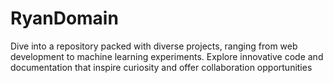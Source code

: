 # RyanDomain
Dive into a repository packed with diverse projects, ranging from web development to machine learning experiments. Explore innovative code and documentation that inspire curiosity and offer collaboration opportunities
